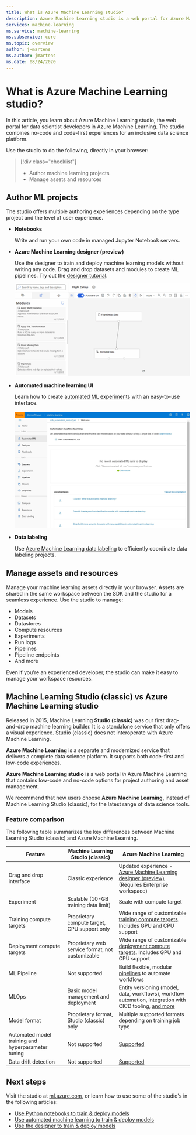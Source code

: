 ```yaml
---
title: What is Azure Machine Learning studio?
description: Azure Machine Learning studio is a web portal for Azure Machine Learning workspaces. The studio combines no-code and code-first experiences to create an inclusive data science platform.
services: machine-learning
ms.service: machine-learning
ms.subservice: core
ms.topic: overview
author: j-martens
ms.author: jmartens
ms.date: 08/24/2020
---
```

 
# What is Azure Machine Learning studio?

In this article, you learn about Azure Machine Learning studio, the web portal for data scientist developers in Azure Machine Learning. The studio combines no-code and code-first experiences for an inclusive data science platform.

Use the studio to do the following, directly in your browser:
>[!div class="checklist"]
> - Author machine learning projects
> - Manage assets and resources




## Author ML projects

The studio offers multiple authoring experiences depending on the type project and the level of user experience.

+ **Notebooks**

  Write and run your own code in managed Jupyter Notebook servers.

+ **Azure Machine Learning designer (preview)**

  Use the designer to train and deploy machine learning models without writing any code. Drag and drop datasets and modules to create ML pipelines. Try out the [designer tutorial](tutorial-designer-automobile-price-train-score.md).

    ![Azure Machine Learning designer example](media/concept-designer/designer-drag-and-drop.gif)

+ **Automated machine learning UI**

  Learn how to create [automated ML experiments](tutorial-first-experiment-automated-ml.md) with an easy-to-use interface. 

  [![Azure Machine Learning studio navigation pane](./media/overview-what-is-azure-ml/azure-machine-learning-automated-ml-ui.jpg)](./media/overview-what-is-azure-ml/azure-machine-learning-automated-ml-ui.jpg)

+ **Data labeling**

    Use [Azure Machine Learning data labeling](how-to-create-labeling-projects.md) to efficiently coordinate data labeling projects.

## Manage assets and resources

Manage your machine learning assets directly in your browser. Assets are shared in the same workspace between the SDK and the studio for a seamless experience. Use the studio to manage:

- Models
- Datasets
- Datastores
- Compute resources
- Experiments
- Run logs
- Pipelines 
- Pipeline endpoints
- And more

Even if you're an experienced developer, the studio can make it easy to manage your workspace resources.

## Machine Learning Studio (classic) vs Azure Machine Learning studio

Released in 2015, Machine Learning **Studio (classic)** was our first drag-and-drop machine learning builder. It is a standalone service that only offers a visual experience. Studio (classic) does not interoperate with Azure Machine Learning.

**Azure Machine Learning** is a separate and modernized service that delivers a complete data science platform. It supports both code-first and low-code experiences.

**Azure Machine Learning studio** is a web portal *in* Azure Machine Learning that contains low-code and no-code options for project authoring and asset management. 

We recommend that new users choose **Azure Machine Learning**, instead of Machine Learning Studio (classic), for the latest range of data science tools.

### Feature comparison

The following table summarizes the key differences between Machine Learning Studio (classic) and Azure Machine Learning.

| Feature | Machine Learning Studio (classic) | Azure Machine Learning |
|---| --- | --- |
| Drag and drop interface | Classic experience | Updated experience - [Azure Machine Learning designer (preview)](concept-designer.md) <br/>(Requires Enterprise workspace) | 
| Experiment | Scalable (10-GB training data limit) | Scale with compute target |
| Training compute targets | Proprietary compute target, CPU support only | Wide range of customizable [training compute targets](concept-compute-target.md#train). Includes GPU and CPU support | 
| Deployment compute targets | Proprietary web service format, not customizable | Wide range of customizable [deployment compute targets](concept-compute-target.md#deploy). Includes GPU and CPU support |
| ML Pipeline | Not supported | Build flexible, modular [pipelines](concept-ml-pipelines.md) to automate workflows |
| MLOps | Basic model management and deployment | Entity versioning (model, data, workflows), workflow automation, integration with CICD tooling, [and more](concept-model-management-and-deployment.md) |
| Model format | Proprietary format, Studio (classic) only | Multiple supported formats depending on training job type |
| Automated model training and hyperparameter tuning |  Not supported | [Supported](concept-automated-ml.md) | 
| Data drift detection | Not supported | [Supported](how-to-monitor-datasets.md) |

## Next steps

Visit the studio at [ml.azure.com](https://ml.azure.com), or learn how to use some of the studio's in the following articles:  
  + [Use Python notebooks to train & deploy models](tutorial-1st-experiment-sdk-setup.md)
  + [Use automated machine learning to train & deploy models](tutorial-first-experiment-automated-ml.md)  
  + [Use the designer to train & deploy models](tutorial-designer-automobile-price-train-score.md)

